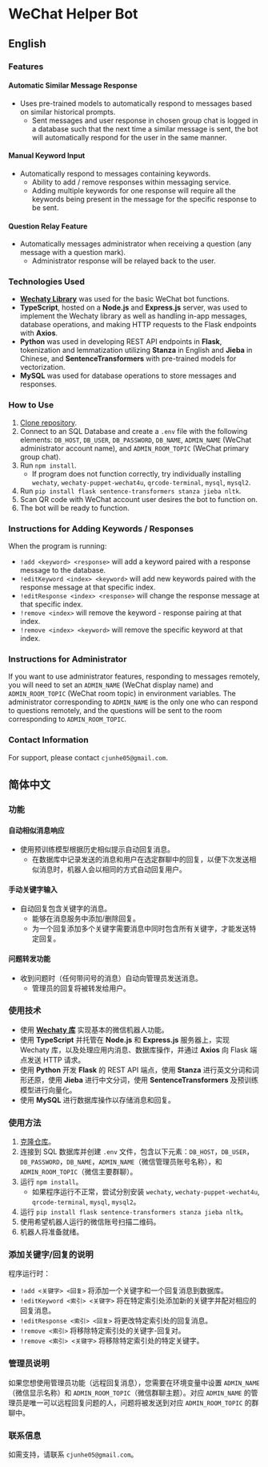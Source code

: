 # WeChat Helper Bot

## English

### Features

#### Automatic Similar Message Response

* Uses pre-trained models to automatically respond to messages based on similar historical prompts.
  * Sent messages and user response in chosen group chat is logged in a database such that the next time a similar message is sent, the bot will automatically respond for the user in the same manner.

#### Manual Keyword Input

* Automatically respond to messages containing keywords.
  * Ability to add / remove responses within messaging service.
  * Adding multiple keywords for one response will require all the keywords being present in the message for the specific response to be sent.

#### Question Relay Feature

* Automatically messages administrator when receiving a question (any message with a question mark).
  * Administrator response will be relayed back to the user.

### Technologies Used

* [**Wechaty Library**](https://wechaty.js.org/) was used for the basic WeChat bot functions.
* **TypeScript**, hosted on a **Node.js** and **Express.js** server, was used to implement the Wechaty library as well as handling in-app messages, database operations, and making HTTP requests to the Flask endpoints with **Axios**.
* **Python** was used in developing REST API endpoints in **Flask**, tokenization and lemmatization utilizing **Stanza** in English and **Jieba** in Chinese, and **SentenceTransformers** with pre-trained models for vectorization.
* **MySQL** was used for database operations to store messages and responses.

### How to Use

1. [Clone repository](https://github.com/junhecui/chatbot).
2. Connect to an SQL Database and create a `.env` file with the following elements: `DB_HOST`, `DB_USER`, `DB_PASSWORD`, `DB_NAME`, `ADMIN_NAME` (WeChat administrator account name), and `ADMIN_ROOM_TOPIC` (WeChat primary group chat).
3. Run `npm install`.
   * If program does not function correctly, try individually installing `wechaty`, `wechaty-puppet-wechat4u`, `qrcode-terminal`, `mysql`, `mysql2`.
4. Run `pip install flask sentence-transformers stanza jieba nltk`.
5. Scan QR code with WeChat account user desires the bot to function on.
6. The bot will be ready to function.

### Instructions for Adding Keywords / Responses

When the program is running:

* `!add <keyword> <response>` will add a keyword paired with a response message to the database.
* `!editKeyword <index> <keyword>` will add new keywords paired with the response message at that specific index.
* `!editResponse <index> <response>` will change the response message at that specific index.
* `!remove <index>` will remove the keyword - response pairing at that index.
* `!remove <index> <keyword>` will remove the specific keyword at that index.

### Instructions for Administrator

If you want to use administrator features, responding to messages remotely, you will need to set an `ADMIN_NAME` (WeChat display name) and `ADMIN_ROOM_TOPIC` (WeChat room topic) in environment variables. The administrator corresponding to `ADMIN_NAME` is the only one who can respond to questions remotely, and the questions will be sent to the room corresponding to `ADMIN_ROOM_TOPIC`.

### Contact Information

For support, please contact `cjunhe05@gmail.com`.

## 简体中文

### 功能

#### 自动相似消息响应

* 使用预训练模型根据历史相似提示自动回复消息。
  * 在数据库中记录发送的消息和用户在选定群聊中的回复，以便下次发送相似消息时，机器人会以相同的方式自动回复用户。

#### 手动关键字输入

* 自动回复包含关键字的消息。
  * 能够在消息服务中添加/删除回复。
  * 为一个回复添加多个关键字需要消息中同时包含所有关键字，才能发送特定回复。

#### 问题转发功能

* 收到问题时（任何带问号的消息）自动向管理员发送消息。
  * 管理员的回复将被转发给用户。

### 使用技术

* 使用 [**Wechaty 库**](https://wechaty.js.org/) 实现基本的微信机器人功能。
* 使用 **TypeScript** 并托管在 **Node.js** 和 **Express.js** 服务器上，实现 Wechaty 库，以及处理应用内消息、数据库操作，并通过 **Axios** 向 Flask 端点发送 HTTP 请求。
* 使用 **Python** 开发 **Flask** 的 REST API 端点，使用 **Stanza** 进行英文分词和词形还原，使用 **Jieba** 进行中文分词，使用 **SentenceTransformers** 及预训练模型进行向量化。
* 使用 **MySQL** 进行数据库操作以存储消息和回复。

### 使用方法

1. [克隆仓库](https://github.com/junhecui/chatbot)。
2. 连接到 SQL 数据库并创建 `.env` 文件，包含以下元素：`DB_HOST`，`DB_USER`，`DB_PASSWORD`，`DB_NAME`，`ADMIN_NAME`（微信管理员账号名称），和 `ADMIN_ROOM_TOPIC`（微信主要群聊）。
3. 运行 `npm install`。
   * 如果程序运行不正常，尝试分别安装 `wechaty`, `wechaty-puppet-wechat4u`, `qrcode-terminal`, `mysql`, `mysql2`。
4. 运行 `pip install flask sentence-transformers stanza jieba nltk`。
5. 使用希望机器人运行的微信账号扫描二维码。
6. 机器人将准备就绪。

### 添加关键字/回复的说明

程序运行时：

* `!add <关键字> <回复>` 将添加一个关键字和一个回复消息到数据库。
* `!editKeyword <索引> <关键字>` 将在特定索引处添加新的关键字并配对相应的回复消息。
* `!editResponse <索引> <回复>` 将更改特定索引处的回复消息。
* `!remove <索引>` 将移除特定索引处的关键字-回复对。
* `!remove <索引> <关键字>` 将移除特定索引处的特定关键字。

### 管理员说明

如果您想使用管理员功能（远程回复消息），您需要在环境变量中设置 `ADMIN_NAME`（微信显示名称）和 `ADMIN_ROOM_TOPIC`（微信群聊主题）。对应 `ADMIN_NAME` 的管理员是唯一可以远程回复问题的人，问题将被发送到对应 `ADMIN_ROOM_TOPIC` 的群聊中。

### 联系信息

如需支持，请联系 `cjunhe05@gmail.com`。